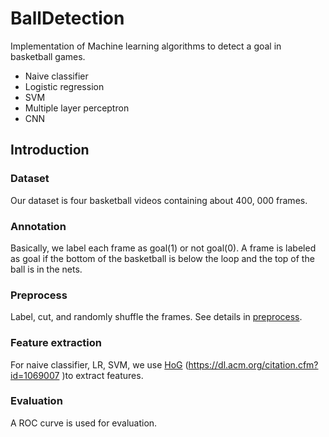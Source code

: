# BallDetection
Implementation of Machine learning algorithms to detect a goal in basketball games.

- Naive classifier
- Logistic regression
- SVM
- Multiple layer perceptron
- CNN

## Introduction

### Dataset

Our dataset is four basketball videos containing about 400, 000 frames.

### Annotation

Basically, we label each frame as goal(1) or not goal(0). A frame is labeled as goal if the bottom of the basketball is below the loop and the top of the ball is in the nets. 

### Preprocess

Label, cut, and randomly shuffle the frames. See details in [preprocess]().

### Feature extraction

For naive classifier, LR, SVM, we use [HoG](https://dl.acm.org/citation.cfm?id=1069007 ) (<https://dl.acm.org/citation.cfm?id=1069007> )to extract features.

### Evaluation

A ROC curve is used for evaluation.